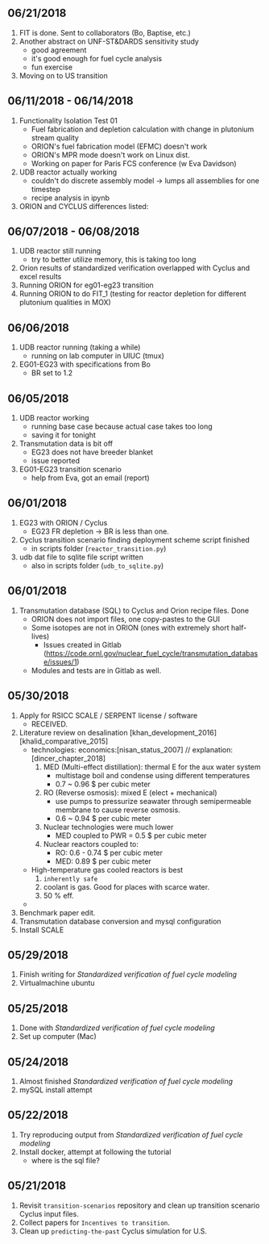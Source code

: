## 06/21/2018
1. FIT is done. Sent to collaborators (Bo, Baptise, etc.)
2. Another abstract on UNF-ST&DARDS sensitivity study
    * good agreement
    * it's good enough for fuel cycle analysis
    * fun exercise
3. Moving on to US transition


## 06/11/2018 - 06/14/2018
1. Functionality Isolation Test 01
    * Fuel fabrication and depletion calculation with change in plutonium stream quality
    * ORION's fuel fabrication model (EFMC) doesn't work
    * ORION's MPR mode doesn't work on Linux dist.
    * Working on paper for Paris FCS conference (w Eva Davidson)
2. UDB reactor actually working
    * couldn't do discrete assembly model -> lumps all assemblies for one timestep
    * recipe analysis in ipynb
3. ORION and CYCLUS differences listed:


## 06/07/2018 - 06/08/2018
1. UDB reactor still running
    * try to better utilize memory, this is taking too long
2. Orion results of standardized verification overlapped with Cyclus and excel results
3. Running ORION for eg01-eg23 transition
4. Running ORION to do FIT_1 (testing for reactor depletion for different plutonium qualities in MOX)

## 06/06/2018
1. UDB reactor running (taking a while)
    * running on lab computer in UIUC (tmux)
2. EG01-EG23 with specifications from Bo
    * BR set to 1.2

## 06/05/2018
1. UDB reactor working
    * running base case because actual case takes too long
    * saving it for tonight
2. Transmutation data is bit off
    * EG23 does not have breeder blanket
    * issue reported
3. EG01-EG23 transition scenario
    * help from Eva, got an email (report)


## 06/01/2018
1. EG23 with ORION / Cyclus
    * EG23 FR depletion -> BR is less than one.
2. Cyclus transition scenario finding deployment scheme script finished
    * in scripts folder (`reactor_transition.py`)
3. udb dat file to sqlite file script written
    * also in scripts folder (`udb_to_sqlite.py`)


## 06/01/2018
1. Transmutation database (SQL) to Cyclus and Orion recipe files. Done
    * ORION does not import files, one copy-pastes to the GUI
    * Some isotopes are not in ORION (ones with extremely short half-lives)
        * Issues created in Gitlab (https://code.ornl.gov/nuclear_fuel_cycle/transmutation_database/issues/1)
    * Modules and tests are in Gitlab as well.



## 05/30/2018

1. Apply for RSICC SCALE / SERPENT license / software
    * RECEIVED.
2. Literature review on desalination [khan_development_2016] [khalid_comparative_2015]
    * technologies: economics:[nisan_status_2007] // explanation:[dincer_chapter_2018] 
        1. MED (Multi-effect distillation): thermal E for the aux water system
            * multistage boil and condense using different temperatures
            * 0.7 ~ 0.96 $ per cubic meter
        2. RO (Reverse osmosis): mixed E (elect + mechanical)
            * use pumps to pressurize seawater through semipermeable membrane to cause reverse osmosis.
            * 0.6 ~ 0.94 $ per cubic meter
        3. Nuclear technologies were much lower
            * MED coupled to PWR = 0.5 $ per cubic meter
        4. Nuclear reactors coupled to:
            * RO: 0.6 - 0.74 $ per cubic meter
            * MED: 0.89 $ per cubic meter
    * High-temperature gas cooled reactors is best
        1. `inherently safe`
        2. coolant is gas. Good for places with scarce water.
        3. 50 % eff.
    *
3. Benchmark paper edit.
4. Transmutation database conversion and mysql configuration
5. Install SCALE

## 05/29/2018

1. Finish writing for *Standardized verification of fuel cycle modeling*
2. Virtualmachine ubuntu



## 05/25/2018

1. Done with *Standardized verification of fuel cycle modeling*
2. Set up computer (Mac)



## 05/24/2018

1. Almost finished *Standardized verification of fuel cycle modeling*
2. mySQL install attempt



## 05/22/2018
1. Try reproducing output from *Standardized verification of fuel cycle modeling*
2. Install docker, attempt at following the tutorial
    * where is the sql file?

## 05/21/2018
1. Revisit `transition-scenarios` repository and clean up transition scenario Cyclus input files.
2. Collect papers for `Incentives to transition`.
3. Clean up `predicting-the-past` Cyclus simulation for U.S.